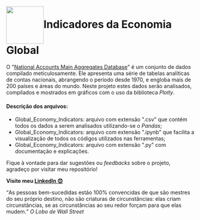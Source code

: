 <h1><img src="https://static.vecteezy.com/system/resources/previews/011/031/597/non_2x/stock-exchange-and-trading-icon-design-element-png.png" align="center" width="100px">Indicadores da Economia Global</h1>

O "<a href="https://www.kaggle.com/datasets/prasad22/global-economy-indicators">National Accounts Main Aggregates Database</a>" é um conjunto de dados compilado meticulosamente. Ele apresenta uma série de tabelas analíticas de contas nacionais, abrangendo o período desde 1970, e engloba mais de 200 países e áreas do mundo. Neste projeto estes dados serão analisados, compilados e mostrados em gráficos com o uso da biblioteca _Plotly_.

#### Descrição dos arquivos:

- Global_Economy_Indicators: arquivo com extensão ".csv" que contém todos os dados a serem analisados utilizando-se o _Pandas_;
- Global_Economy_Indicators: arquivo com extensão ".ipynb" que facilita a visualização de todos os códigos utilizados nas ferramentas;
- Global_Economy_Indicators: arquivo com extensão ".py" com documentação e explicações.

Fique à vontade para dar sugestões ou *feedbacks* sobre o projeto, agradeço por visitar meu repositório!

**Visite meu <a href="https://www.linkedin.com/in/henrique8825/" target="_blank">LinkedIn 😊</a>**

<q>As pessoas bem-sucedidas estão 100% convencidas de que são mestres do seu próprio destino, não são criaturas de circunstâncias: elas criam circunstâncias, se as circunstâncias ao seu redor forçam para que elas mudem.</q> *O Lobo de Wall Street*